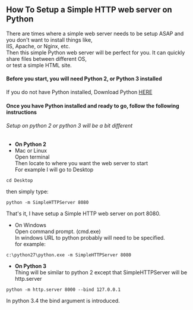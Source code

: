## How To Setup a Simple HTTP web server on Python  
There are times where a simple web server needs to be setup ASAP and you don't want to install things like,  
IIS, Apache, or Nginx, etc.  
Then this simple Python web server will be perfect for you. It can quickly share files between different OS,  
or test a simple HTML site. 

#### Before you start, you will need Python 2, or Python 3 installed  
If you do not have Python installed, Download Python [HERE](https://www.python.org/downloads/)

#### Once you have Python installed and ready to go, follow the following instructions
###### Setup on python 2 or python 3 will be a bit different  
* **On Python 2**  
 * Mac or Linux  
 Open terminal  
 Then locate to where you want the web server to start  
 For example I will go to Desktop
 ```
 cd Desktop
 ```
then simply type:  
 ```
 python -m SimpleHTTPServer 8080
 ```
That's it, I have setup a Simple HTTP web server on port 8080.  
 * On Windows  
 Open command prompt. (cmd.exe)  
 In windows URL to python probably will need to be specified.  
 for example:  
 ```
 c:\python27\python.exe -m SimpleHTTPServer 8080  
 ```
* **On Python 3**  
Thing will be similar to python 2 except that SimpleHTTPServer will be http.server  
```
python -m http.server 8000 --bind 127.0.0.1
```  
In python 3.4 the bind argument is introduced.
